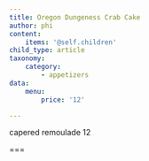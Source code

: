 ```yaml
---
title: Oregon Dungeness Crab Cake
author: phi
content:
    items: '@self.children'
child_type: article
taxonomy:
    category:
        - appetizers
data:
    menu:
        price: '12'

---
```


capered remoulade <span class="price">12</span>

===


